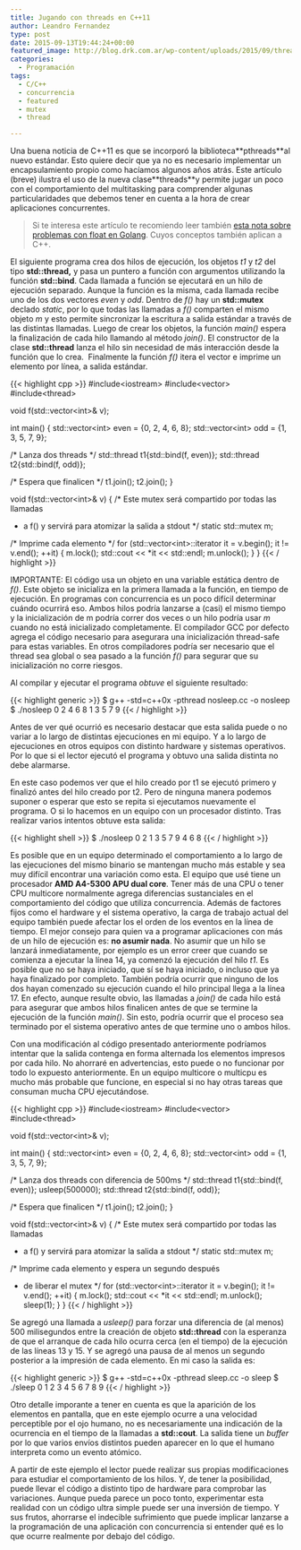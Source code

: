 ```yaml
---
title: Jugando con threads en C++11
author: Leandro Fernandez
type: post
date: 2015-09-13T19:44:24+00:00
featured_image: http://blog.drk.com.ar/wp-content/uploads/2015/09/threads.png
categories:
  - Programación
tags:
  - C/C++
  - concurrencia
  - featured
  - mutex
  - thread

---
```

<div class="wp-block-columns">
  <div class="wp-block-column" style="flex-basis:66.66%">
    <p>
      Una buena noticia de C++11 es que se incorporó la biblioteca**pthreads**al nuevo estándar. Esto quiere decir que ya no es necesario implementar un encapsulamiento propio como hacíamos algunos años atrás. Este artículo (breve) ilustra el uso de la nueva clase**threads**y permite jugar un poco con el comportamiento del multitasking para comprender algunas particularidades que debemos tener en cuenta a la hora de crear aplicaciones concurrentes.
    </p>
  </div>
  
  <div class="wp-block-column" style="flex-basis:33.33%">
    <blockquote class="wp-block-quote">
      <p>
        Si te interesa este artículo te recomiendo leer también <a href="https://blog.drk.com.ar/2020/problema-de-redondeo-con-float-en-golang" data-type="post" data-id="2553">esta nota sobre problemas con float en Golang</a>. Cuyos conceptos también aplican a C++.
      </p>
    </blockquote>
  </div>
</div>

El siguiente programa crea dos hilos de ejecución, los objetos _t1_ y _t2_ del tipo **std::thread,** y pasa un puntero a función con argumentos utilizando la función **std::bind**. Cada llamada a función se ejecutará en un hilo de ejecución separado. Aunque la función es la misma, cada llamada recibe uno de los dos vectores _even_ y _odd_. Dentro de _f()_ hay un **std::mutex** declado&nbsp;_static_, por lo que todas las llamadas a _f()_ comparten el mismo objeto _m_ y esto permite sincronizar la escritura a salida estándar a través de las distintas llamadas. Luego de crear los objetos, la función _main()_ espera la finalización de cada hilo llamando al método _join()_. El constructor de la clase **std::thread** lanza el hilo sin necesidad de más interacción desde la función que lo crea. &nbsp;Finalmente la función _f()_ itera el vector e imprime un elemento por línea, a salida estándar.

<!--more-->

{{< highlight cpp >}}
#include&lt;iostream>
#include&lt;vector>
#include&lt;thread>
 
void f(std::vector&lt;int>& v);
 
int main()
{
  std::vector&lt;int> even = {0, 2, 4, 6, 8};
  std::vector&lt;int> odd = {1, 3, 5, 7, 9};
 
  /* Lanza dos threads */
  std::thread t1{std::bind(f, even)};
  std::thread t2{std::bind(f, odd)};
 
  /* Espera que finalicen */
  t1.join();
  t2.join();
}
 
 
void f(std::vector&lt;int>& v) {
  /* Este mutex será compartido por todas las llamadas
   * a f() y servirá para atomizar la salida a stdout
   */
  static std::mutex m;
 
  /* Imprime cada elemento */
  for (std::vector&lt;int>::iterator it = v.begin();
        it != v.end();
        ++it) {
    m.lock();
    std::cout &lt;&lt; *it &lt;&lt; std::endl;
    m.unlock();
  }
}
{{< / highlight >}}

IMPORTANTE: El código usa un objeto en una variable estática dentro de _f()_. Este objeto se inicializa en la primera llamada a la función, en tiempo de ejecución. En programas con concurrencia es un poco difícil determinar cuándo ocurrirá eso. Ambos hilos podría lanzarse a (casi) el mismo tiempo y la inicialización de m podría correr dos veces o un hilo podría usar _m_ cuando no está inicializado completamente. El compilador GCC por defecto agrega el código necesario para asegurara una inicialización thread-safe para estas variables. En otros compiladores podría ser necesario que el thread sea global o sea pasado a la función _f()_ para segurar que su inicialización no corre riesgos.

Al compilar y ejecutar el programa _obtuve_ el siguiente resultado:

{{< highlight generic >}}
$ g++ -std=c++0x -pthread nosleep.cc -o nosleep
$ ./nosleep
0
2
4
6
8
1
3
5
7
9
{{< / highlight >}}

Antes de ver qué ocurrió es necesario destacar que esta salida puede o no variar a lo largo de distintas ejecuciones en mi equipo. Y a lo largo de ejecuciones en otros equipos con distinto hardware y sistemas operativos. Por lo que si el lector ejecutó el programa y obtuvo una salida distinta no debe alarmarse.

En este caso podemos ver que el hilo creado por t1 se ejecutó primero y finalizó antes del hilo creado por t2. Pero de ninguna manera podemos suponer o esperar que esto se repita si ejecutamos nuevamente el programa. O si lo hacemos en un equipo con un procesador distinto. Tras realizar varios intentos obtuve esta salida:

{{< highlight shell >}}
$ ./nosleep
0
2
1
3
5
7
9
4
6
8
{{< / highlight >}}

Es posible que en un equipo determinado el comportamiento a lo largo de las ejecuciones del mismo binario se mantengan mucho más estable y sea muy difícil encontrar una variación como esta. El equipo que usé tiene un procesador **AMD A4-5300 APU dual core**. Tener más de una CPU o tener CPU multicore normalmente agrega diferencias sustanciales en el comportamiento del código que utiliza concurrencia. Además de factores fijos como el hardware y el sistema operativo, la carga de trabajo actual del equipo también puede afectar los el orden de los eventos en la línea de tiempo. El mejor consejo para quien va a programar aplicaciones con más de un hilo de ejecución es: **no asumir nada**. No asumir que un hilo se lanzará inmediatamente, por ejemplo es un error creer que cuando se comienza a ejecutar la línea 14, ya comenzó la ejecución del hilo _t1_. Es posible que no se haya iniciado, que sí se haya iniciado, o incluso que ya haya finalizado por completo. También podría ocurrir que ninguno de los dos hayan comenzado su ejecución cuando el hilo principal llega a la línea 17. En efecto, aunque resulte obvio, las llamadas a _join()_ de cada hilo está para asegurar que ambos hilos finalicen antes de que se termine la ejecución de la función _main()_. Sin esto, podría ocurrir que el proceso sea terminado por el sistema operativo antes de que termine uno o ambos hilos.

Con una modificación al código presentado anteriormente podríamos intentar que la salida contenga en forma alternada los elementos impresos por cada hilo. No ahorraré en advertencias, esto puede o no funcionar por todo lo expuesto anteriormente. En un equipo multicore o multicpu es mucho más probable que funcione, en especial si no hay otras tareas que consuman mucha CPU ejecutándose.

{{< highlight cpp >}}
#include&lt;iostream>
#include&lt;vector>
#include&lt;thread>
 
void f(std::vector&lt;int>& v);
 
int main()
{
  std::vector&lt;int> even = {0, 2, 4, 6, 8};
  std::vector&lt;int> odd = {1, 3, 5, 7, 9};
 
  /* Lanza dos threads con diferencia de 500ms */
  std::thread t1{std::bind(f, even)};
  usleep(500000);
  std::thread t2{std::bind(f, odd)};
 
  /* Espera que finalicen */
  t1.join();
  t2.join();
}
 
 
void f(std::vector&lt;int>& v) {
  /* Este mutex será compartido por todas las llamadas
   * a f() y servirá para atomizar la salida a stdout
   */
  static std::mutex m;
 
  /* Imprime cada elemento y espera un segundo después
   * de liberar el mutex
   */
  for (std::vector&lt;int>::iterator it = v.begin();
        it != v.end();
        ++it) {
    m.lock();
    std::cout &lt;&lt; *it &lt;&lt; std::endl;
    m.unlock();
    sleep(1);
  }
}
{{< / highlight >}}

Se agregó una llamada a _usleep()_ para forzar una diferencia de (al menos) 500 milisegundos entre la creación de objeto **std::thread** con la esperanza de que el arranque de cada hilo ocurra cerca (en el tiempo) de la ejecución de las líneas 13 y 15. Y se agregó una pausa de al menos un segundo posterior a la impresión de cada elemento. En mi caso la salida es:

{{< highlight generic >}}
$ g++ -std=c++0x -pthread sleep.cc -o sleep
$ ./sleep
0
1
2
3
4
5
6
7
8
9
{{< / highlight >}}

Otro detalle imporante a tener en cuenta es que la aparición de los elementos en pantalla, que en este ejemplo ocurre a una velocidad perceptible por el ojo humano, no es necesariamente una indicación de la ocurrencia en el tiempo de la llamadas a **std::cout**. La salida tiene un _buffer_ por lo que varios envíos distintos pueden aparecer en lo que el humano interpreta como un evento atómico.

A partir de este ejemplo el lector puede realizar sus propias modificaciones para estudiar el comportamiento de los hilos. Y, de tener la posibilidad, puede llevar el código a distinto tipo de hardware para comprobar las variaciones. Aunque pueda parece un poco tonto, experimentar esta realidad con un código ultra simple puede ser una inversión de tiempo. Y sus frutos, ahorrarse el indecible sufrimiento que puede implicar lanzarse a la programación de una aplicación con concurrencia si entender qué es lo que ocurre realmente por debajo del código.